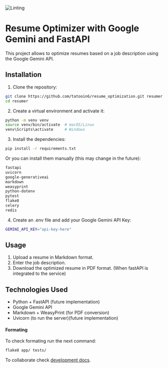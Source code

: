 ![Linting](https://github.com/tatooin6/resume_optimization/actions/workflows/linting.yml/badge.svg)

# Resume Optimizer with Google Gemini and FastAPI

This project allows to optimize resumes based on a job description using the Google Gemini API.

## Installation

1. Clone the repository:
```bash
git clone https://github.com/tatooin6/resume_optimization.git resumer
cd resumer
```

2. Create a virtual environment and activate it:
```bash
python -m venv venv
source venv/bin/activate  # macOS/Linux
venv\Scripts\activate     # Windows
```

3. Install the dependencies:
```bash
pip install -r requirements.txt
```

Or you can install them manually (this may change in the future):
```txt
fastapi
uvicorn
google-generativeai
markdown
weasyprint
python-dotenv
pytest
flake8
celery
redis
```

4. Create an .env file and add your Google Gemini API Key:
```bash
GEMINI_API_KEY="api-key-here"
```

## Usage
1. Upload a resume in Markdown format.
2. Enter the job description.
3. Download the optimized resume in PDF format. (When fastAPI is integrated to the service)

## Technologies Used
- Python + FastAPI (future implementation)
- Google Gemini API
- Markdown + WeasyPrint (for PDF conversion)
- Uvicorn (to run the server)(future implementation)

#### Formating
To check formating run the next command:
```bash
flake8 app/ tests/
```

To collaborate check [development docs](./docs/development.md).
